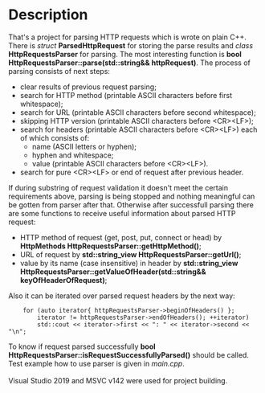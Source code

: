 # Description
That's a project for parsing HTTP requests which is wrote on plain C++.<br>
There is *struct* **ParsedHttpRequest** for storing the parse results and *class* **HttpRequestsParser** for parsing.
The most interesting function is **bool HttpRequestsParser::parse(std::string&& httpRequest)**.
The process of parsing consists of next steps:

- clear results of previous request parsing;
- search for HTTP method (printable ASCII characters before first whitespace);
- search for URL (printable ASCII characters before second whitespace);
- skipping HTTP version (printable ASCII characters before \<CR\>\<LF\>);
- search for headers (printable ASCII characters before \<CR\>\<LF\>) each of which consists of:
  - name (ASCII letters or hyphen);
  - hyphen and whitespace;
  - value (printable ASCII characters before \<CR\>\<LF\>).
- search for pure \<CR\>\<LF\> or end of request after previous header.

If during substring of request validation it doesn't meet the certain requirements above, parsing is being stopped and nothing meaningful can be gotten from parser after that. Otherwise after successfull parsing there are some functions to receive useful information about parsed HTTP request:

- HTTP method of request (get, post, put, connect or head) by **HttpMethods HttpRequestsParser::getHttpMethod()**;
- URL of request by **std::string_view HttpRequestsParser::getUrl()**;
- value by its name (case insensitive) in header by **std::string_view HttpRequestsParser::getValueOfHeader(std::string&& keyOfHeaderOfRequest)**;

Also it can be iterated over parsed request headers by the next way:
```
    for (auto iterator{ httpRequestsParser->beginOfHeaders() };
        iterator != httpRequestsParser->endOfHeaders(); ++iterator)
        std::cout << iterator->first << ": " << iterator->second << "\n";
```
To know if request parsed successfully **bool HttpRequestsParser::isRequestSuccessfullyParsed()** should be called.<br>
Test example how to use parser is given in *main.cpp*.<br><br>
Visual Studio 2019 and MSVC v142 were used for project building.
